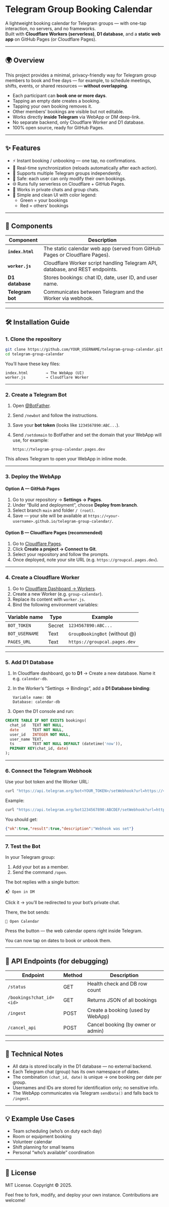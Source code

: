 # Telegram Group Booking Calendar

A lightweight booking calendar for Telegram groups — with one-tap interaction, no servers, and no frameworks.  
Built with **Cloudflare Workers (serverless)**, **D1 database**, and a **static web app** on GitHub Pages (or Cloudflare Pages).

---

## 🌍 Overview

This project provides a minimal, privacy-friendly way for Telegram group members to book and free days — for example, to schedule meetings, shifts, events, or shared resources — **without overlapping**.

- Each participant can **book one or more days**.
- Tapping an empty date creates a booking.
- Tapping your own booking removes it.
- Other members’ bookings are visible but not editable.
- Works directly **inside Telegram** via WebApp or DM deep-link.
- No separate backend, only Cloudflare Worker and D1 database.
- 100% open source, ready for GitHub Pages.

---

## ✨ Features

- ⚡ Instant booking / unbooking — one tap, no confirmations.
- 📅 Real-time synchronization (reloads automatically after each action).
- 👥 Supports multiple Telegram groups independently.
- 🔐 Safe: each user can only modify their own bookings.
- 🌐 Runs fully serverless on Cloudflare + GitHub Pages.
- 📱 Works in private chats and group chats.
- 🎨 Simple and clean UI with color legend:
  - Green = your bookings
  - Red = others’ bookings

---

## 🧩 Components

| Component | Description |
|------------|-------------|
| **`index.html`** | The static calendar web app (served from GitHub Pages or Cloudflare Pages). |
| **`worker.js`** | Cloudflare Worker script handling Telegram API, database, and REST endpoints. |
| **D1 database** | Stores bookings: chat ID, date, user ID, and user name. |
| **Telegram bot** | Communicates between Telegram and the Worker via webhook. |

---

## 🛠️ Installation Guide

### 1. Clone the repository

```bash
git clone https://github.com/YOUR_USERNAME/telegram-group-calendar.git
cd telegram-group-calendar
````

You’ll have these key files:

```
index.html        → The WebApp (UI)
worker.js         → Cloudflare Worker
```

---

### 2. Create a Telegram Bot

1. Open [@BotFather](https://t.me/BotFather).
2. Send `/newbot` and follow the instructions.
3. Save your **bot token** (looks like `1234567890:ABC...`).
4. Send `/setdomain` to BotFather and set the domain that your WebApp will use, for example:

   ```
   https://telegram-group-calendar.pages.dev
   ```

This allows Telegram to open your WebApp in inline mode.

---

### 3. Deploy the WebApp

#### Option A — GitHub Pages

1. Go to your repository → **Settings → Pages**.
2. Under “Build and deployment”, choose **Deploy from branch**.
3. Select branch `main` and folder `/ (root)`.
4. Save — your site will be available at
   `https://<your-username>.github.io/telegram-group-calendar/`.

#### Option B — Cloudflare Pages (recommended)

1. Go to [Cloudflare Pages](https://dash.cloudflare.com/).
2. Click **Create a project → Connect to Git**.
3. Select your repository and follow the prompts.
4. Once deployed, note your site URL (e.g. `https://groupcal.pages.dev`).

---

### 4. Create a Cloudflare Worker

1. Go to [Cloudflare Dashboard → Workers](https://dash.cloudflare.com/).
2. Create a new Worker (e.g. `group-calendar`).
3. Replace its content with `worker.js`.
4. Bind the following environment variables:

| Variable name  | Type   | Example                       |
| -------------- | ------ | ----------------------------- |
| `BOT_TOKEN`    | Secret | `1234567890:ABC...`           |
| `BOT_USERNAME` | Text   | `GroupBookingBot` (without @) |
| `PAGES_URL`    | Text   | `https://groupcal.pages.dev`  |

---

### 5. Add D1 Database

1. In Cloudflare dashboard, go to **D1** → Create a new database.
   Name it e.g. `calendar-db`.
2. In the Worker’s “Settings → Bindings”, add a **D1 Database binding**:

   ```
   Variable name: DB
   Database: calendar-db
   ```
3. Open the D1 console and run:

```sql
CREATE TABLE IF NOT EXISTS bookings(
  chat_id   TEXT NOT NULL,
  date      TEXT NOT NULL,
  user_id   INTEGER NOT NULL,
  user_name TEXT,
  ts        TEXT NOT NULL DEFAULT (datetime('now')),
  PRIMARY KEY(chat_id, date)
);
```

---

### 6. Connect the Telegram Webhook

Use your bot token and the Worker URL:

```bash
curl "https://api.telegram.org/bot<YOUR_TOKEN>/setWebhook?url=https://<your-worker>.workers.dev/webhook/<YOUR_TOKEN>"
```

Example:

```bash
curl "https://api.telegram.org/bot1234567890:ABCDEF/setWebhook?url=https://cool-frog-62b9.lechat-reg.workers.dev/webhook/1234567890:ABCDEF"
```

You should get:

```json
{"ok":true,"result":true,"description":"Webhook was set"}
```

---

### 7. Test the Bot

In your Telegram group:

1. Add your bot as a member.
2. Send the command `/open`.

The bot replies with a single button:

```
📬 Open in DM
```

Click it → you’ll be redirected to your bot’s private chat.

There, the bot sends:

```
📅 Open Calendar
```

Press the button — the web calendar opens right inside Telegram.

You can now tap on dates to book or unbook them.

---

## 📡 API Endpoints (for debugging)

| Endpoint                 | Method | Description                        |
| ------------------------ | ------ | ---------------------------------- |
| `/status`                | GET    | Health check and DB row count      |
| `/bookings?chat_id=<id>` | GET    | Returns JSON of all bookings       |
| `/ingest`                | POST   | Create a booking (used by WebApp)  |
| `/cancel_api`            | POST   | Cancel booking (by owner or admin) |

---

## 🧠 Technical Notes

* All data is stored locally in the D1 database — no external backend.
* Each Telegram chat (group) has its own namespace of dates.
* The combination `(chat_id, date)` is unique → one booking per date per group.
* Usernames and IDs are stored for identification only; no sensitive info.
* The WebApp communicates via Telegram `sendData()` and falls back to `/ingest`.

---

## 💡 Example Use Cases

* Team scheduling (who’s on duty each day)
* Room or equipment booking
* Volunteer calendar
* Shift planning for small teams
* Personal “who’s available” coordination

---

## 🧾 License

MIT License.
Copyright © 2025.

Feel free to fork, modify, and deploy your own instance.
Contributions are welcome!


